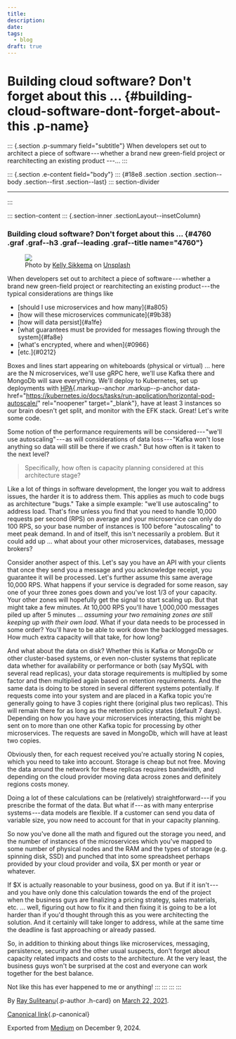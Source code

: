 ```yaml
---
title: 
description: 
date: 
tags:
  - blog
draft: true
---
```


<div>

# Building cloud software? Don't forget about this ... {#building-cloud-software-dont-forget-about-this .p-name}

</div>

::: {.section .p-summary field="subtitle"}
When developers set out to architect a piece of software --- whether a
brand new green-field project or rearchitecting an existing product
---...
:::

::: {.section .e-content field="body"}
::: {#18e8 .section .section .section--body .section--first .section--last}
::: section-divider

------------------------------------------------------------------------
:::

::: section-content
::: {.section-inner .sectionLayout--insetColumn}
### Building cloud software? Don't forget about this ... {#4760 .graf .graf--h3 .graf--leading .graf--title name="4760"}

<figure id="00f5" class="graf graf--figure graf-after--h3">
<img src="https://cdn-images-1.medium.com/max/800/0*bKjodxUoX6azqniD"
class="graf-image" data-image-id="0*bKjodxUoX6azqniD" data-width="5568"
data-height="3712" data-unsplash-photo-id="v9FQR4tbIq8"
data-is-featured="true" />
<figcaption>Photo by <a
href="https://unsplash.com/@kellysikkema?utm_source=medium&amp;utm_medium=referral"
class="markup--anchor markup--figure-anchor"
data-href="https://unsplash.com/@kellysikkema?utm_source=medium&amp;utm_medium=referral"
rel="photo-creator noopener" target="_blank">Kelly Sikkema</a> on <a
href="https://unsplash.com?utm_source=medium&amp;utm_medium=referral"
class="markup--anchor markup--figure-anchor"
data-href="https://unsplash.com?utm_source=medium&amp;utm_medium=referral"
rel="photo-source noopener" target="_blank">Unsplash</a></figcaption>
</figure>

When developers set out to architect a piece of software --- whether a
brand new green-field project or rearchitecting an existing
product --- the typical considerations are things like

-   [should I use microservices and how many]{#a805}
-   [how will these microservices communicate]{#9b38}
-   [how will data persist]{#a1fe}
-   [what guarantees must be provided for messages flowing through the
    system]{#fa8e}
-   [what's encrypted, where and when]{#0966}
-   [etc.]{#0212}

Boxes and lines start appearing on whiteboards (physical or virtual) ...
here are the N microservices, we'll use gRPC here, we'll use Kafka there
and MongoDb will save everything. We'll deploy to Kubernetes, set up
deployments with
[HPA](https://kubernetes.io/docs/tasks/run-application/horizontal-pod-autoscale/){.markup--anchor
.markup--p-anchor
data-href="https://kubernetes.io/docs/tasks/run-application/horizontal-pod-autoscale/"
rel="noopener" target="_blank"}, have at least 3 instances so our brain
doesn't get split, and monitor with the EFK stack. Great! Let's write
some code.

Some notion of the performance requirements will be
considered --- "we'll use autoscaling" --- as will considerations of
data loss --- "Kafka won't lose anything so data will still be there if
we crash." But how often is it taken to the next level?

> Specifically, how often is capacity planning considered at this
> architecture stage?

Like a lot of things in software development, the longer you wait to
address issues, the harder it is to address them. This applies as much
to code bugs as architecture "bugs." Take a simple example: "we'll use
autoscaling" to address load. That's fine unless you find that you need
to handle 10,000 requests per second (RPS) on average and your
microservice can only do 100 RPS, so your base number of instances is
100 before "autoscaling" to meet peak demand. In and of itself, this
isn't necessarily a problem. But it could add up ... what about your
other microservices, databases, message brokers?

Consider another aspect of this. Let's say you have an API with your
clients that once they send you a message and you acknowledge receipt,
you guarantee it will be processed. Let's further assume this same
average 10,000 RPS. What happens if your service is degraded for some
reason, say one of your three zones goes down and you've lost 1/3 of
your capacity. Your other zones will hopefully get the signal to start
scaling up. But that might take a few minutes. At 10,000 RPS you'll have
1,000,000 messages piled up after 5 minutes ... *assuming your two
remaining zones are still keeping up with their own load*. What if your
data needs to be processed in some order? You'll have to be able to work
down the backlogged messages. How much extra capacity will that take,
for how long?

And what about the data on disk? Whether this is Kafka or MongoDb or
other cluster-based systems, or even non-cluster systems that replicate
data whether for availability or performance or both (say MySQL with
several read replicas), your data storage requirements is multiplied by
some factor and then multiplied again based on retention requirements.
And the same data is doing to be stored in several different systems
potentially. If requests come into your system and are placed in a Kafka
topic you're generally going to have 3 copies right there (original plus
two replicas). This will remain there for as long as the retention
policy states (default 7 days). Depending on how you have your
microservices interacting, this might be sent on to more than one other
Kafka topic for processing by other microservices. The requests are
saved in MongoDb, which will have at least two copies.

Obviously then, for each request received you're actually storing N
copies, which you need to take into account. Storage is cheap but not
free. Moving the data around the network for these replicas requires
bandwidth, and depending on the cloud provider moving data across zones
and definitely regions costs money.

Doing a lot of these calculations can be (relatively)
straightforward --- if you prescribe the format of the data. But what
if --- as with many enterprise systems --- data models are flexible. If
a customer can send you data of variable size, you now need to account
for that in your capacity planning.

So now you've done all the math and figured out the storage you need,
and the number of instances of the microservices which you've mapped to
some number of physical nodes and the RAM and the types of storage (e.g.
spinning disk, SSD) and punched that into some spreadsheet perhaps
provided by your cloud provider and voila, \$X per month or year or
whatever.

If \$X is actually reasonable to your business, good on ya. But if it
isn't --- and you have only done this calculation towards the end of the
project when the business guys are finalizing a pricing strategy, sales
materials, etc. ... well, figuring out how to fix it and then fixing it
is going to be a lot harder than if you'd thought through this as you
were architecting the solution. And it certainly will take longer to
address, while at the same time the deadline is fast approaching or
already passed.

So, in addition to thinking about things like microservices, messaging,
persistence, security and the other usual suspects, don't forget about
capacity related impacts and costs to the architecture. At the very
least, the business guys won't be surprised at the cost and everyone can
work together for the best balance.

Not like this has ever happened to me or anything!
:::
:::
:::
:::

By [Ray Suliteanu](https://medium.com/@raysuliteanu){.p-author .h-card}
on [March 22, 2021](https://medium.com/p/fc8137df2d0d).

[Canonical
link](https://medium.com/@raysuliteanu/building-cloud-software-dont-forget-about-this-fc8137df2d0d){.p-canonical}

Exported from [Medium](https://medium.com) on December 9, 2024.
